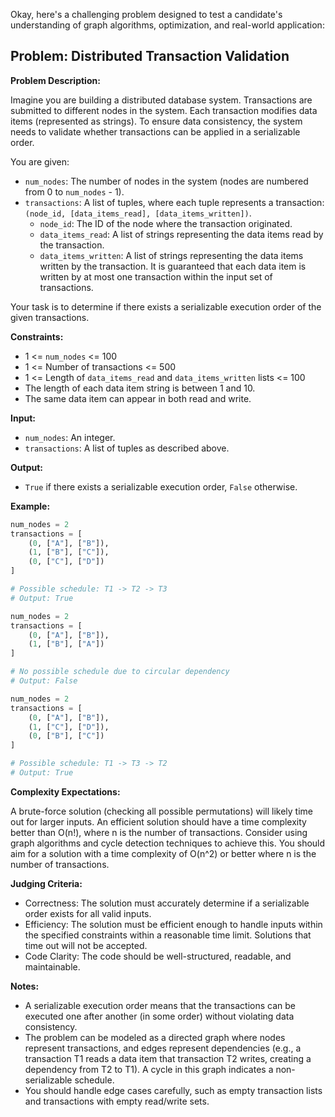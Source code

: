 Okay, here's a challenging problem designed to test a candidate's understanding of graph algorithms, optimization, and real-world application:

## Problem: Distributed Transaction Validation

**Problem Description:**

Imagine you are building a distributed database system. Transactions are submitted to different nodes in the system. Each transaction modifies data items (represented as strings). To ensure data consistency, the system needs to validate whether transactions can be applied in a serializable order.

You are given:

*   `num_nodes`: The number of nodes in the system (nodes are numbered from 0 to `num_nodes` - 1).
*   `transactions`: A list of tuples, where each tuple represents a transaction: `(node_id, [data_items_read], [data_items_written])`.
    *   `node_id`: The ID of the node where the transaction originated.
    *   `data_items_read`: A list of strings representing the data items read by the transaction.
    *   `data_items_written`: A list of strings representing the data items written by the transaction.  It is guaranteed that each data item is written by at most one transaction within the input set of transactions.

Your task is to determine if there exists a serializable execution order of the given transactions.

**Constraints:**

*   1 <= `num_nodes` <= 100
*   1 <= Number of transactions <= 500
*   1 <= Length of `data_items_read` and `data_items_written` lists <= 100
*   The length of each data item string is between 1 and 10.
* The same data item can appear in both read and write.

**Input:**

*   `num_nodes`: An integer.
*   `transactions`: A list of tuples as described above.

**Output:**

*   `True` if there exists a serializable execution order, `False` otherwise.

**Example:**

```python
num_nodes = 2
transactions = [
    (0, ["A"], ["B"]),
    (1, ["B"], ["C"]),
    (0, ["C"], ["D"])
]

# Possible schedule: T1 -> T2 -> T3
# Output: True

num_nodes = 2
transactions = [
    (0, ["A"], ["B"]),
    (1, ["B"], ["A"])
]

# No possible schedule due to circular dependency
# Output: False

num_nodes = 2
transactions = [
    (0, ["A"], ["B"]),
    (1, ["C"], ["D"]),
    (0, ["B"], ["C"])
]

# Possible schedule: T1 -> T3 -> T2
# Output: True
```

**Complexity Expectations:**

A brute-force solution (checking all possible permutations) will likely time out for larger inputs.  An efficient solution should have a time complexity better than O(n!), where n is the number of transactions.  Consider using graph algorithms and cycle detection techniques to achieve this. You should aim for a solution with a time complexity of O(n^2) or better where n is the number of transactions.

**Judging Criteria:**

*   Correctness: The solution must accurately determine if a serializable order exists for all valid inputs.
*   Efficiency: The solution must be efficient enough to handle inputs within the specified constraints within a reasonable time limit.  Solutions that time out will not be accepted.
*   Code Clarity: The code should be well-structured, readable, and maintainable.

**Notes:**

*   A serializable execution order means that the transactions can be executed one after another (in some order) without violating data consistency.
*   The problem can be modeled as a directed graph where nodes represent transactions, and edges represent dependencies (e.g., a transaction T1 reads a data item that transaction T2 writes, creating a dependency from T2 to T1). A cycle in this graph indicates a non-serializable schedule.
*   You should handle edge cases carefully, such as empty transaction lists and transactions with empty read/write sets.
